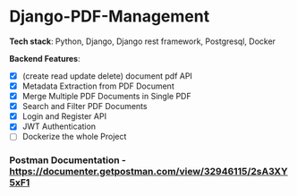 # Django-PDF-Management

**Tech stack**: Python, Django, Django rest framework, Postgresql, Docker

**Backend Features**:

- [x] (create read update delete) document pdf API
- [x] Metadata Extraction from PDF Document
- [x] Merge Multiple PDF Documents in Single PDF
- [x] Search and Filter PDF Documents
- [x] Login and Register API
- [x] JWT Authentication
- [ ] Dockerize the whole Project

### Postman Documentation - https://documenter.getpostman.com/view/32946115/2sA3XY5xF1
